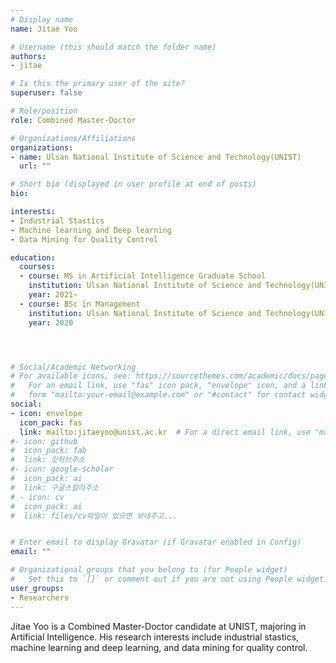 ```yaml
---
# Display name
name: Jitae Yoo

# Username (this should match the folder name)
authors: 
- jitae

# Is this the primary user of the site?
superuser: false

# Role/position
role: Combined Master-Doctor

# Organizations/Affiliations
organizations:
- name: Ulsan National Institute of Science and Technology(UNIST)
  url: ""

# Short bio (displayed in user profile at end of posts)
bio: 

interests:
- Industrial Stastics
- Machine learning and Deep learning
- Data Mining for Quality Control 

education:
  courses:
  - course: MS in Artificial Intelligence Graduate School
    institution: Ulsan National Institute of Science and Technology(UNIST)
    year: 2021~
  - course: BSc in Management
    institution: Ulsan National Institute of Science and Technology(UNIST)
    year: 2020




# Social/Academic Networking
# For available icons, see: https://sourcethemes.com/academic/docs/page-builder/#icons
#   For an email link, use "fas" icon pack, "envelope" icon, and a link in the
#   form "mailto:your-email@example.com" or "#contact" for contact widget.
social:
- icon: envelope
  icon_pack: fas
  link: mailto:jitaeyoo@unist.ac.kr  # For a direct email link, use "mailto:jitaeyoo@unist.ac.kr".
#- icon: github
#  icon_pack: fab
#  link: 깃허브주소
#- icon: google-scholar
#  icon_pack: ai
#  link: 구글스칼라주소
# - icon: cv
#  icon_pack: ai
#  link: files/cv파일이 있으면 보내주고...


# Enter email to display Gravatar (if Gravatar enabled in Config)
email: ""

# Organizational groups that you belong to (for People widget)
#   Set this to `[]` or comment out if you are not using People widget.
user_groups:
- Researchers
---
```



Jitae Yoo is a Combined Master-Doctor candidate at UNIST, majoring in Artificial Intelligence. His research interests include industrial stastics, machine learning and deep learning, and data mining for quality control.


